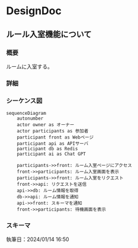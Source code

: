 # DesignDoc

## ルール入室機能について

### 概要

ルームに入室する。

### 詳細

### シーケンス図

```mermaid
sequenceDiagram
    autonumber
    actor owner as オーナー
    actor participants as 参加者
    participant front as Webページ
    participant api as APIサーバ
    participant db as Redis
    participant ai as Chat GPT

    participants->>front: ルーム入室ページにアクセス
    front->>participants: ルーム入室画面を表示
    participants->>front: ルーム入室をリクエスト
    front->>api: リクエストを送信
    api->>db: ルーム情報を取得
    db->>api: ルーム情報を通知
    api->>front: スキーマを通知
    front->>participants: 待機画面を表示
```

### スキーマ

執筆日：2024/01/14 16:50

